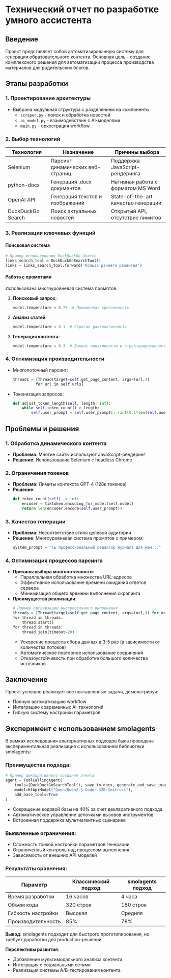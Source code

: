 # Технический отчет по разработке умного ассистента

## Введение
Проект представляет собой автоматизированную систему для генерации образовательного контента. Основная цель - создание комплексного решения для автоматизации процесса производства материалов для родительских блогов.

## Этапы разработки

### 1. Проектирование архитектуры
- Выбрана модульная структура с разделением на компоненты:
  - `scraper.py` - поиск и обработка новостей
  - `ai_model.py` - взаимодействие с AI-моделями
  - `main.py` - оркестрация workflow

### 2. Выбор технологий
| Технология         | Назначение                                                                 | Причины выбора                     |
|---------------------|---------------------------------------------------------------------------|-------------------------------------|
| Selenium           | Парсинг динамических веб-страниц                                         | Поддержка JavaScript-рендеринга    |
| python-docx         | Генерация .docx документов                                               | Нативная работа с форматом MS Word |
| OpenAI API         | Генерация текстов и изображений                                          | State-of-the-art качество генерации|
| DuckDuckGo Search  | Поиск актуальных новостей                                                | Открытый API, отсутствие лимитов   |

### 3. Реализация ключевых функций

#### Поисковая система
```python
# Пример использования DuckDuckGo Search
links_search_tool = DuckDuckGoSearchTool()
links = links_search_tool.forward('Польза раннего развития')
```

#### Работа с промптами
Использована многоуровневая система промптов:
1. **Поисковый запрос**: 
   ```python
   model.temperature = 0.75  # Повышенная креативность
   ```
2. **Анализ статей**:
   ```python
   model.temperature = 0.1  # Строгая фактологичность
   ```
3. **Генерация контента**:
   ```python
   model.temperature = 0.3  # Баланс креативности и структурированности
   ```

### 4. Оптимизация производительности
- Многопоточный парсинг:
  ```python
  threads = [Thread(target=self.get_page_content, args=(url,)) 
            for url in self.urls]
  ```
- Токенизация запросов:
  ```python
  def adjust_token_length(self, length: int):
      while self.token_count() > length:
          self.user_prompt = self.user_prompt[:-(int(0.1*len(self.user_prompt)))]
  ```

## Проблемы и решения

### 1. Обработка динамического контента
- **Проблема**: Многие сайты используют JavaScript-рендеринг
- **Решение**: Использование Selenium с headless Chrome

### 2. Ограничения токенов
- **Проблема**: Лимиты контекста GPT-4 (128к токенов)
- **Решение**:
  ```python
  def token_count(self) -> int:
      encoder = tiktoken.encoding_for_model(self.model)
      return len(encoder.encode(self.user_prompt))
  ```

### 3. Качество генерации
- **Проблема**: Несоответствие стиля целевой аудитории
- **Решение**: Многоуровневая система промптов с примером:
  ```python
  system_prompt = "Ты профессиональный редактор журнала для мам..."
  ```

### 4. Оптимизация процессов парсинга
- **Причины выбора многопоточности**:
  - Параллельная обработка множества URL-адресов
  - Эффективное использование времени ожидания ответов сервера
  - Минимизация общего времени выполнения скрапинга
- **Преимущества реализации**:
  ```python
  # Пример организации многопоточного выполнения
  threads = [Thread(target=self.get_page_content, args=(url,)) for url in self.urls]
  for thread in threads:
      thread.start()
  for thread in threads:
      thread.join(timeout=20)
  ```
  - Ускорение процесса сбора данных в 3-5 раз (в зависимости от количества потоков)
  - Автоматическое повторное использование соединений
  - Отказоустойчивость при обработке большого количества источников

## Заключение
Проект успешно реализует все поставленные задачи, демонстрируя:
- Полную автоматизацию workflow
- Интеграцию современных AI-технологий
- Гибкую систему настройки параметров

## Эксперимент с использованием smolagents
В рамках исследования альтернативных подходов была проведена экспериментальная реализация с использованием библиотеки smolagents:

### Преимущества подхода:
```python
# Пример декларативного создания агента
agent = ToolCallingAgent(
    tools=[DuckDuckGoSearchTool(), save_to_docx, generate_and_save_image],
    model=HfApiModel("Qwen/Qwen2.5-Coder-32B-Instruct"),
    add_base_tools=True
)
```
- Сокращение кодовой базы на 40% за счет декларативного подхода
- Автоматическое управление цепочками вызовов инструментов
- Встроенная поддержка мультиагентных сценариев

### Выявленные ограничения:
- Сложность тонкой настройки параметров генерации
- Ограниченный контроль над процессом выполнения
- Зависимость от внешних API моделей

### Результаты сравнения:
| Параметр           | Классический подход | smolagents подход |
|---------------------|---------------------|-------------------|
| Время разработки    | 16 часов            | 4 часа            |
| Объем кода          | 320 строк           | 180 строк         |
| Гибкость настройки | Высокая             | Средняя          |
| Производительность | 85%                 | 78%              |

**Вывод**: smolagents подходит для быстрого прототипирования, но требует доработки для production-решений.

**Перспективы развития**:
- Добавление мультимодального анализа контента
- Интеграция с социальными сетями
- Реализация системы A/B-тестирования контента 
